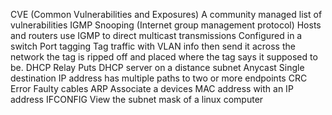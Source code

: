 CVE (Common Vulnerabilities and Exposures)
	A community managed list of vulnerabilities
IGMP Snooping (Internet group management protocol)
	Hosts and routers use IGMP to direct multicast transmissions
	Configured in a switch
Port tagging
	Tag traffic with VLAN info then send it across the network the tag is ripped off and placed where the tag says it supposed to be.
DHCP Relay
	Puts DHCP server on a distance subnet
Anycast
	Single destination IP address has multiple paths to two or more endpoints
CRC Error
	Faulty cables
ARP
	Associate a devices MAC address with an IP address
IFCONFIG
	View the subnet mask of a linux computer
